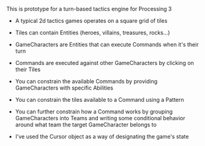 This is prototype for a turn-based tactics engine for Processing 3

- A typical 2d tactics games operates on a square grid of tiles

- Tiles can contain Entities (heroes, villains, treasures, rocks...)

- GameCharacters are Entities that can execute Commands when it's their turn

- Commands are executed against other GameCharacters by clicking on their Tiles

- You can constrain the available Commands by providing GameCharacters with specific Abilities

- You can constrain the tiles available to a Command using a Pattern

- You can further constrain how a Command works by grouping GameCharacters into Teams and writing some conditional behavior around what team the target GameCharacter belongs to

- I've used the Cursor object as a way of designating the game's state


